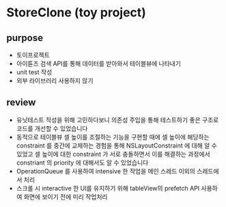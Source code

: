 # StoreClone (toy project)

## purpose

- 토이프로젝트
- 아이튠즈 검색 API를 통해 데이터를 받아와서 테이블뷰에 나타내기
- unit test 작성
- 외부 라이브러리 사용하지 않기

## review

- 유닛테스트 작성을 위해 고민하다보니 의존성 주입을 통해 테스트하기 좋은 구조로 코드를 개선할 수 있었습니다
- 동적으로 테이블뷰 셀 높이를 조절하는 기능을 구현할 때에 셀 높이에 해당하는 constraint 를 중간에 교체하는 경험을 통해 NSLayoutConstraint 에 대해 알 수 있었고 셀 높이에 대한 constraint 가 서로 충돌하면서 이를 해결하는 과정에서 constriant 의 priority 에 대해서도 알 수 있었습니다
- OperationQueue 를 사용하여 intensive 한 작업을 메인 스레드 이외의 스레드에서 처리 
- 스크롤 시 interactive 한 UI를 유지하기 위해 tableView의 prefetch API 사용하여 화면에 보이기 전에 미리 작업처리 
